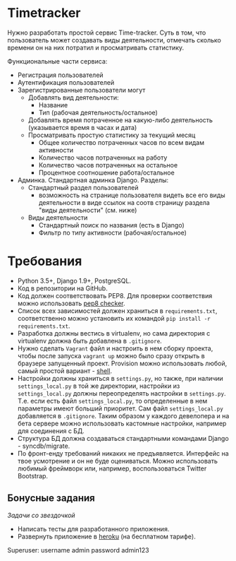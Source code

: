 # Timetracker

Нужно разработать простой сервис Time-tracker. Суть в том, что пользователь может создавать виды деятельности, отмечать сколько времени он на них потратил и просматривать статистику.

Функциональные части сервиса:

 -  Регистрация пользователей
 -  Аутентификация пользователей
 -  Зарегистрированные пользователи могут
    -  Добавлять вид деятельности:
        -  Название
        -  Тип (рабочая деятельность/остальное)
    -  Добавлять время потраченное на какую-либо деятельность (указывается время в часах и дата)
    -  Просматривать простую статистику за текущий месяц
        -  Общее количество потраченных часов по всем видам активности
        -  Количество часов потраченных на работу
        -  Количество часов потраченных на остальное
        -  Процентное соотношение работа/остальное
-  Админка. Стандартная админка Django. Разделы:
    -  Стандартный раздел пользователей
        -  возможность на странице пользователя видеть все его виды деятельности в виде ссылок на соотв страницу раздела "виды деятельности" (см. ниже)
    -  Виды деятельности
        -  Стандартный поиск по названия (есть в Django)
        -  Фильтр по типу активности (рабочая/остальное)

# Требования

- Python 3.5+, Django 1.9+, PostgreSQL.
- Код в репозитории на GitHub.
- Код должен соответствовать PEP8. Для проверки соответствия можно использовать [pep8 checker](https://pypi.python.org/pypi/pep8).
- Список всех зависимостей должен храниться в `requirements.txt`, соответственно можно установить их командой `pip install -r requirements.txt`.
- Разработка должны вестись в virtualenv, но сама директория с virtualenv должна быть добавлена в `.gitignore`.
- Нужно сделать `Vagrant` файл и настроить в нем сборку проекта, чтобы после запуска `vagrant up` можно было сразу открыть в браузере запущенный проект. Provision можно использовать любой, самый простой вариант - [shell](https://www.vagrantup.com/docs/provisioning/shell.html).
- Настройки должны храниться в `settings.py`, но также, при наличии `settings_local.py` в той же директории, настройки из `settings_local.py` должны переопределять настройки в `settings.py`. Т.е. если есть файл `settings_local.py`, то определенные в нем параметры имеют больший приоритет. Сам файл `settings_local.py` добавляется в `.gitignore`. Таким образом у каждого девелопера и на бета сервере можно использовать кастомные настройки, например для соединения с БД.
- Структура БД должна создаваться стандартными командами Django - syncdb/migrate.
- По фронт-енду требований никаких не предъявляется. Интерфейс на твое усмотрение и он не буде оцениваться. Можно использовать любимый фреймворк или, например, воспользоваться Twitter Bootstrap.

## Бонусные задания

_Задачи со звездочкой_

-  Написать тесты для разработанного приложения.
-  Развернуть приложение в [heroku](https://www.heroku.com/) (на бесплатном тарифе).


Superuser:
username admin
password admin123